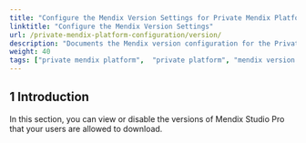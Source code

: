 ```yaml
---
title: "Configure the Mendix Version Settings for Private Mendix Platform"
linktitle: "Configure the Mendix Version Settings"
url: /private-mendix-platform-configuration/version/
description: "Documents the Mendix version configuration for the Private Mendix Platform."
weight: 40
tags: ["private mendix platform",  "private platform", "mendix version configuration"]
---
```


## 1 Introduction

In this section, you can view or disable the versions of Mendix Studio Pro that your users are allowed to download.